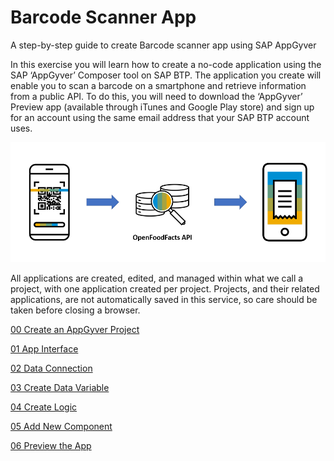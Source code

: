 # Barcode Scanner App

A step-by-step guide to create Barcode scanner app using SAP AppGyver

In this exercise you will learn how to create a no-code application using the SAP ‘AppGyver’ Composer tool on SAP BTP. The application you create will enable you to scan a barcode on a smartphone and retrieve information from a public API. To do this, you will need to download the ‘AppGyver’ Preview app (available through iTunes and Google Play store) and sign up for an account using the same email address that your SAP BTP account uses.

<img src="https://github.com/KanishkaRaghuraman/Bar-Code-Scanner-App/blob/main/00%20Create%20an%20Application/images/OpenFoodFactsDiagram.png?raw=true" alt="OpenFactsDiagram">

All applications are created, edited, and managed within what we call a project, with one application created per project. Projects, and their related applications, are not automatically saved in this service, so care should be taken before closing a browser.

<a href="https://github.tools.sap/I553337/Barcode-Scanner-App/tree/main/00%20Create%20an%20Application"> 00 Create an AppGyver Project</a>

<a href="https://github.tools.sap/I553337/Barcode-Scanner-App/blob/main/01%20App%20Interface/README.md"> 01 App Interface</a>

<a href="https://github.tools.sap/I553337/Barcode-Scanner-App/tree/main/02%20Data%20Connection"> 02 Data Connection</a>

<a href="https://github.tools.sap/I553337/Barcode-Scanner-App/blob/main/03%20Create%20Data%20Variable/README.md">03 Create Data Variable</a>

<a href="https://github.tools.sap/I553337/Barcode-Scanner-App/blob/main/04%20Create%20Logic/readme.md">04 Create Logic</a>

<a href="https://github.tools.sap/I553337/Barcode-Scanner-App/blob/main/05%20Add%20New%20Component/Readme.md"> 05 Add New Component</a>

<a href="https://github.tools.sap/I553337/Barcode-Scanner-App/blob/main/06%20Preview%20the%20App/Readme.md"> 06 Preview the App</a>



